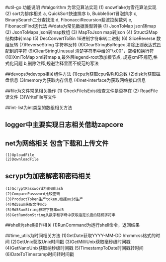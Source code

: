 #util-go 功能说明
##algorithm 为常见算法实现
    (1) snowflake为雪花算法实现
    (2) sort为排序相关
        a, QuickSort快速排序
        b, BubbleSort冒泡排序
        c, BinarySearch二分查找法
        d, FibonacciRecursion斐波拉契数列
        e, FibonacciFind迭代法
##data为常见数据类型转换
    (1) JsonToMap json转map
    (2) JsonToMaps json转map数组
    (3) MapToJson map转json
    (4) Struct2Map 结构体转map
    (5) DecConvertToBin 16进制字符串转二进制
    (6) SliceReverse 数组反转
    (7)ReverseString 字符串反转
    (8)ClearStringByRegex 清除正则表达式匹配到的字符
    (9)ClearStringUnusual 清楚字符串中给的"\x00"，空格和换行符
    (10)XmlToMap xml转map
            a,最外层legend-root添加根节点, 规避xml不规范,格式化问题
            b,删除注释,规避注释里面不规范的写法

##devops为devops相关组件方法
    (1)cpu为获取cpu名称和总数
    (2)disk为获取磁盘信息
    (3)memory为获取内存信息
    (4)net-interface为获取网络接口信息

##file为文件常见相关操作
    (1) CheckFileIsExist检查文件是否存在
    (2) ReadFile读文件
    (3)WriteFile写文件

##int-list为int类型的数组相关方法
## logger中主要实现日志相关借助zapcore
## net为网络相关 包含下载和上传文件
    (1)UploadFile
    (2)DownloadFile
## scrypt为加密解密和密码相关
    (1)ScryptPassword为密码hash
    (2)ComparePassword比较密码
    (3)ProductToken生产token,根据uuid生产
    (4)Md5Sum获取文件md5
    (5)Md5SumString获取字符串md5
    (6)GetRandomString从数字和字母中获取指定长度的随机字符串

##shell为shell操作相关
    (1)RunCommand为运行shell命令，返回结果

##time_utils为时间相关方法
    (1)GetDate获取YYYY-MM-DD hh:mm:ss格式的时间
    (2)GetUnix获取Unix时间戳
    (3)GetMilliUnix获取毫秒级时间戳
    (4)GetNanoUnix获取纳秒级时间戳
    (5)TimestampToDate时间戳转时间
    (6)DateToTimestamp时间转时间戳
